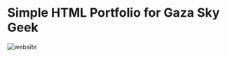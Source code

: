 # Simple HTML Portfolio for Gaza Sky Geek
![website](https://github.com/user-attachments/assets/5ed8cf4d-7b6d-4cd4-b562-07c799406630)
